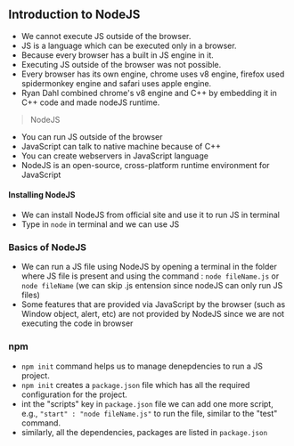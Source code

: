 ## Introduction to NodeJS

- We cannot execute JS outside of the browser.
- JS is a language which can be executed only in a browser.
- Because every browser has a built in JS engine in it.
- Executing JS outside of the browser was not possible.
- Every browser has its own engine, chrome uses v8 engine, firefox used spidermonkey engine and safari uses apple engine.
- Ryan Dahl combined chrome's v8 engine and C++ by embedding it in C++ code and made nodeJS runtime.

> NodeJS
- You can run JS outside of the browser
- JavaScript can talk to native machine because of C++
- You can create webservers in JavaScript language
- NodeJS is an open-source, cross-platform runtime environment for JavaScript


#### Installing NodeJS
- We can install NodeJS from official site and use it to run JS in terminal
- Type in ```node``` in terminal and we can use JS


### Basics of NodeJS

- We can run a JS file using NodeJS by opening a terminal in the folder where JS file is present and using the command : ```node fileName.js``` or ```node fileName``` (we can skip .js entension since nodeJS can only run JS files)
- Some features that are provided via JavaScript by the browser (such as Window object, alert, etc) are not provided by NodeJS since we are not executing the code in browser


### npm
- ```npm init``` command helps us to manage denepdencies to run a JS project.
- ```npm init``` creates a ```package.json``` file which has all the required configuration for the project.
- int the "scripts" key in ```package.json``` file we can add one more script, e.g., ```"start" : "node fileName.js"``` to run the file, similar to the "test" command.
- similarly, all the dependencies, packages are listed in ```package.json```
